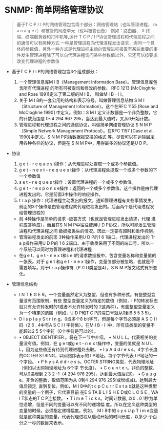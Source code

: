 # SNMP: 简单网络管理协议
> 基于T C P / I P的网络管理包含两个部分：网络管理站（也叫管理进程， m a n a g e r）和被管的网络单元（也叫被管设备）
例如：路由器、 X 终端、终端服务器和打印机等,运行 T C P / I P协议管理进程和代理进程之间的通信可以有两种方式
一种是管理进程向代理进程发出请求，询问一个具体的参数值，另外一种方式是代理进程主动向管理进程报告有某些重要的事件发生管理进程除了可以向代理进程询问某些参数值以外，它还可以按要求改变代理进程的参数值


* 基于T C P / I P的网络管理包含3个组成部分：
  1. 一个管理信息库M I B（Management Information Base）。管理信息库包含所有代理进程
的所有可被查询和修改的参数。 RFC 1213 [McCloghrie and Rose 1991]定义了第二版的M I B，
叫做M I B - I I。
  2. 关于 M I B的一套公用的结构和表示符号。叫做管理信息结构 S M I（Structure of
Management Information）。这个在RFC 1155 [Rose and McCloghrie 1990] 中定义。例如：S M I
定义计数器是一个非负整数，它的计数范围是 0~4 294 967 295，当达到最大值时，又从0开始计数。
  3. 管理进程和代理进程之间的通信协议，叫做简单网络管理协议 S N M P（Simple Network
Management Protocol）。在RFC 1157 [Case et al. 1990]中定义。S N M P包括数据报交换的格式
等。尽管可以在运输层采用各种各样的协议，但是在 S N M P中，用得最多的协议还是U D P。

* 协议  
  1. g e t - r e q u e s t操作：从代理进程处提取一个或多个参数值。
  2. g e t - n e x t - r e q u e s t操作：从代理进程处提取一个或多个参数的下一个参数值
  3. s e t - r e q u e s t操作：设置代理进程的一个或多个参数值。
  4. g e t - r e s p o n s e操作：返回的一个或多个参数值。这个操作是由代理进程发出的。它是前面3中操作的响应操作。
  5. t r a p 操作：代理进程主动发出的报文，通知管理进程有某些事情发生。前面的3个操作是由管理进程向代理进程发出的。后面两个是代理进程发给管理进程的
  * 前 4种操作是简单的请求 -应答方式（也就是管理进程发出请求，代理
进程应答响应），而且在S N M P中往往使用U D P协议，所以可能发生管理进程和代理进程之间
数据报丢失的情况。因此一定要有超时和重传机制。
  * 管理进程发出的前面 3种操作采用U D P的1 6 1端口。代理进程发出的 Tr a p操作采用U D P的
1 6 2端口。由于收发采用了不同的端口号，所以一个系统可以同时为管理进程和代理进程
  * 在g e t、g e t - n e x t和s e t的请求数据报中，包含变量名称和变量值的一张表。对于 g e t
和g e t - n e x t操作，变量值部分被忽略，也就是不需要填写。对于t r a p操作符（P D U类型是4），S N M P报文格式有所变化。

* 管理信息结构
  * I N T E G E R。一个变量虽然定义为整型，但也有多种形式。有些整型变量没有范围限制，有些
整型变量定义为特定的数值（例如，I P的转发标志就只有允许转发时的1或者不允许转发时的
2这两种），有些整型变量定义为一个特定的范围（例如，U D P和T C P的端口号就从0到6 5 5 3 5）。
  * D i s p l a y S t r i n g。0或多个8 bit字节，但是每个字节必须是 A S C I I码（2 6 . 4中有A S C I I
字符集）。在M I B - I I中，所有该类型的变量不能超过2 5 5个字符（0个字符是可以的）。
  * • OBJECT IDENTIFIER 。将在下一节中介绍。
• N U L L。代表相关的变量没有值。例如，在 g e t或g e t - n e x t操作中，变量的值就是
N U L L，因为这些值还有待到代理进程处去取。
• I p A d d r e s s。4字节长度的OCTER STRING，以网络序表示的 I P地址。每个字节代表
I P地址的一个字段。
• P h y s A d d r e s s。OCTER STRING类型，代表物理地址（例如以太网物理地址为 6个字
节长度）。
• C o u n t e r。非负的整数，可从0递增到 2
3 2 -1（4 294 976 295）。达到最大值后归0。
• G a u g e。非负的整数，取值范围为从 0到4 294 976 295(或增或减)。达到最大值后锁定,
直到复位。例如，M I B中的t c p C u r r E s t a b就是这种类型的变量的一个例子，它代表目前
在E S TA B L I S H E D或C L O S E _ WA I T状态的T C P连接数。
• T i m e T i c k s。时间计数器, 以0 . 0 1秒为单位递增，但是不同的变量可以有不同的递增幅
度。所以在定义这种类型的变量的时候，必须指定递增幅度。例如， M I B中的
s y s U p T i m e变量就是这种类型的变量，代表代理进程从启动开始的时间长度，以多少
个百分之一秒的数目来表示。
